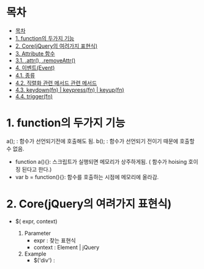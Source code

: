 # 목차

- [목차](#목차)
- [1. function의 두가지 기능](#1-function의-두가지-기능)
- [2. Core(jQuery의 여려가지 표현식)](#2-corejquery의-여려가지-표현식)
- [3. Attribute 함수](#3-attribute-함수)
- [3.1. .attr(), .removeAttr()](#31-attr-removeattr)
- [4. 이벤트(Event)](#4-이벤트event)
- [4.1. 종류](#41-종류)
- [4.2. 직렬화 관련 메서드 관련 메서드](#42-직렬화-관련-메서드-관련-메서드)
- [4.3. keydown(fn) | keypress(fn) | keyup(fn)](#43-keydownfn--keypressfn--keyupfn)
- [4.4. trigger(fn)](#44-triggerfn)

# 1. function의 두가지 기능

a(); : 함수가 선언되기전에 호출해도 됨.
b(); : 함수가 선언되기 전이기 때문에 호출할 수 없음.

- function a(){}: 스크립트가 실행되면 메모리가 상주하게됨.  ( 함수가 hoising 호이징 된다고 한다.)
- var b = function(){}: 함수를 호출하는 시점에 메모리에 올라감.

# 2. Core(jQuery의 여려가지 표현식)

- $( expr, context)
  1. Parameter
     - expr : 찾는 표현식
     - context : Element | jQuery 
  2. Example
     - $('div') : <script/>div> 선택
     - $('div > p') : <script/>div>안에 <script/>p> 선택
     - $('input:radio', document.forms[0]) : 첫번째 폼의 라디오 버튼 선택

- $(html) | $(elements)
Html 를 추가하거나 선택할 수 있다.

```js
Html 을 특정 위치(뒤쪾에)에 추가하는예
[jQuery]
$('<h1>hi jobtc</h1>').appendTo('#core_append_div');

[html]
<div id='core_append_div'>aa</div>
```

-  $(fn)
   1. java script: window.onload(function(){})
   2. jQuery: $(document).ready(function(){})을 짧게 표현.
     - $( function(){ ... } )

- length | size()
지정된 요소의 개수를 구한다.

```js
[jQuery]
var len = $('div').length;
var s = $('div').size();
alert(len + ',' + s); // 4,4

[html]
<div></div><div></div><div></div><div></div>
```

- get() | get(n)
해당되는 모든 요소들을 배열로 가져오거나 n 번째 요소를 가져옴.

```js
[jQuery]
var len = $('div').get();
$('#get_result').html(len.join('<br/>'));

[html]
<div></div><div></div><div></
```

- each(fn)
지정된 항목을 순환 검색하여 fn 를 수행한다.
  - fn : function
java: for(v: collection){...}
java script: for(v in array){...}

```js
[jQuery]
var bg = [ '#f00', '#00f', '#0f0','#ff0']
$(document).ready(function(){
$('.each_div1').each(function(i){
$(this).css('background-color',bg[i]);
})
})

[html]
<div class='each_div1'>11</div>
<div class='each_div1'>22</div>
<div class='each_div1'>33</div>
<div class='each_div1'>44</div>
```

- index(subject) | find()
    1. index() : 지정된 요소를 검색하여 위치값을 반환함. 0 base 이며 찾지 못하면 -1 을 반환.
    2. find() : 저정된 요소를 검색하여 배열 타입으로 반환
     - subject : 찾고자 하는 요소. element

```js
[jQuery]
var bg = [ '#fdd', '#ddf', '#dfd','#ffd']
$(document).ready(function(){
var index = $('div').index($('.index_div2'));
$('.index_div' + (index+1)).css('background',bg[index]);
})

[html]
<div class='index_div1'>11</div>
<div class='index_div2'>22</div>
<div class='index_div3'>33</div>
<div class='index_div4'>44</div>

```

- eq(pos) | lt(pos) | gt(pos)
    1. 같거나 작거나 큰 요소들을 찾는다.
     - pos : Number

```js
[jQuery]
var bg = [ '#fdd', '#ddf', '#dfd','#ffd']
$(document).ready(function(){
var eq = $('.sub_div1:eq(2)');
var lt = $('.sub_div1:lt(2)');
var gt = $('.sub_div1:gt(2)');
lt.css('background-color', bg[0]);
eq.css('background-color', bg[1]);
gt.css('background-color', bg[2]);
})

[html]
<div class='sub_div1'>11</div>
<div class='sub_div1'>22</div>
<div class='sub_div1'>33</div>
<div class='sub_div1'>44</div>

```

# 3. Attribute 함수

HTML 요소에서 name 속성을 제외한 나머지 부분을 제어할 수 있다. 

- .attr() : 추가
- .removeAttr() : 제거
- .val() : value 값을 가져옴.
-  .text() | .html() : 해당 형식으로 값을 가져오거나 대입함.

# 3.1. .attr(), .removeAttr()

```html
<html>
<head>
<meta charset="UTF-8">
<title>attribute</title>
<style>
	#target{
		border: 1px solid #aaa;
		width: 400px;
		height: 200px;
	}

	.a_type {
		background-color: #00f;
		color: #fff;	
	}
	.a_type>h1{
		color: #fff;
		font-family: 궁서체;
	}

	.c_type{
		background-color: none;
		color: none;
		font-family: none;	
	}		
</style>
</head>
<body>
	<div id='attr'>
		<div id='target'>
			<h1>jQuery Attr</h1>
		</div>	
		<div id='btns'>
			<input type='button' value='A Type' id='btnAtype'/>
			<input type='button' value='C Type' id='btnCtype'/>
		</div>	
	</div>
<script>
// A, B type에 click event 추가
// .attr() 함수 사용
var target = $('#attr>#target');
$('#attr #btnAtype').on('click', function(){
	$(target).attr('class','a_type');
	
});

// .removeAttr() 함수 사용
$('#attr>#btns>#btnCtype').on('click', function(){
    $(target).removeAttr('class');
});
</script>	
</body>
</html>
```

# 4. 이벤트(Event)

# 4.1. 종류

- load(fn) | unload(fn)
- blur(fn) | blur() | focus(fn) | focus()
- hover(over, out)
  - 시작 함수, 끝나는 함수 두개 다 작성 해줘야한다.(css의 식이 더 편하다.)
- change(fn) | scroll(fn)
- click() | click(fn) | dbclick(fn)
- keydown(fn) | keypress(fn) | keyup(fn)
  - css의 식이 더 편하다.
- mousedown(fn) | mouseenter(fn) | mouseleave(fn) | mouseout(fn) | mouseup(fn) |
mousemove(fn) | mouseover(fn)
- ready(fn)
- resize(fn)
- select(fn) | select()
- submit(fn) | submit()
- bind(type, data, fn) | unbind(type, fn)
- one(type, data, fn)
- error(fn)
- trigger(type)
- toggle(even, odd)


- click()
 $().on('click', function(){..})
    - on: 이벤트를 다루기위한 핸들러 수식
    - click: 클릭이벤트 함수
    - function: 안에다가 이벤트가 발생 했을때 실행 할 코드를 적는다

# 4.2. 직렬화 관련 메서드 관련 메서드

key값과 value값의 직렬화

- serialize() : 폼의 값을 get type 으로 뱐환한다.
- serializeArray() : 폼의 값을 jQuery 배열 객체로 반환 한다.

submit 함수
- 자바 스크립트: $().onsubmit = function(){ .. }
- jQuery: $().submit(function(){ .. })

ex) serialize
```html
<html>
<head>
<meta charset="UTF-8">
<title>serialize</title>
</head>
<body>
	<div id='serialize'>
		<form name='frm_serialize' method='post' id='frm_serialize'>
			<label>아이디</label>
			<input type='text' name='mId' value='a001'/><br/>
			<label>이름</label>
			<input type='text' name='mName' value='홍길동'/><br/>
			<label>연락처</label>
			<input type='text' name='phone' value='010-1234-1234'/><br/>
			<input type='submit' value="전송">		
		</form>
	</div>

<script>	
	//$('#frm_serialize')[0].onsubmit = function(){ }) // js 타입
	$('#frm_serialize').submit(function(){
		let data = $(this).serialize();
		console.log(data);	
		return false; // submit 기능 중지.
	}); // jQuery 타입	
</script>	
</body>
</html>
```

# 4.3. keydown(fn) | keypress(fn) | keyup(fn)

- event.keyCode 값에 의해 이벤트가 발생한 키 코드값을 가져 올 수 있음.
- event.type 에 의해 키보드의 상수값을 얻을 수 있다.

```html
<html>
<head>
<meta charset="UTF-8">
<title>keyup</title>
<style>
	#result {
		border: 1px solid #aaa;
		border-radius: 10px;
		color: black;
		padding: 15px;
		width: 350px;
		height: 200px;
		backhround-color: #eee;
		box-shadow: 2px 2px 4px #999;
		overflow: auto;
	}
</style>
</head>
<body>
	<div id='keyup'>
		<label>생년월일</label>
		<input type='text' id='birth' placeholder='YYYYMMDD'/>
		<label>-</label>
		<input type='text' id='gender' size='4'/>
		<p/>
		<div id='result'></div>
	</div>
	
<script>
$('#keyup>#birth').keyup(function(ev){
	var str = ev.keyCode;
	$('#result').text(str);
	
	// 입력된 문자열의 길이를 계산하여 8자미면 커서를 성별을 읿력하는 항목으로 이동.
	if($(this).val().length >= 8){
		$('#gender').focus().select(); 
		//focus(): 커서가 넘어간다.(커서이동)  
		//select(): 기존 입력되어있던 값이 선택된다.(사용자가 기존내용 클릭해서 안지워도 된다)
	}
});

// 성별이 입력되면 홀수이면 '남자', 짝수이면 '여자'를 결과창에 출력
$('#keyup>#gender').keyup(function(){
	var gen = Number($(this).val());
	var str = '';
	if(gen%2 == 0){
		str = '여성입니다.';
	}else{
		str = '남성입니다.';
	}
	$('#result').html(str);	
});
</script>
</body>
</html>
```

# 4.4. trigger(fn)

- 이벤트를 자동으로 발생 시킨다.
  - 절차
     1. 이벤트를 처리할 함수를 지정
     2. 이벤트 추가
	 3. trigger() 수행

```html
<html>
<head>
<meta http-equiv="Content-Type" content="text/html; charset=UTF-8">
<title>trigger</title>
<style>
#key_text { width:200px;height:20px;font-size:20px;}
.key_lbl{width:100px;text-align:right;display:inline-block;}
</style>
<script src='../lib/jquery-1.8.3.js'></script>
<script>
function chk(ev){
$('#af_div').text("이벤트 발생 발생 !!!");
}
$(document).ready(function(){
$('#trigger_btn').click(chk);
$('#trigger_btn').trigger('click');
})
</script>
</head>
<body>
<h3>trigger </h3>
<button type='button' id='trigger_btn'>누르지 않아도 발생 않아도 발생 발생 </button>
<fieldset>
<legend>Result</legend>
<div id='af_div'></div>
</fieldset>
</body>
</html>

```
